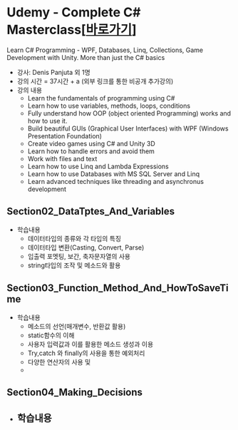 # Udemy - Complete C# Masterclass[[바로가기](https://www.udemy.com/course/complete-csharp-masterclass/)]
Learn C# Programming - WPF, Databases, Linq, Collections, Game Development with Unity. More than just the C# basics

- 강사: Denis Panjuta 외 1명
- 강의 시간 = 37시간 + a (외부 링크를 통한 비공개 추가강의)
- 강의 내용
  - Learn the fundamentals of programming using C#
  - Learn how to use variables, methods, loops, conditions
  - Fully understand how OOP (object oriented Programming) works and how to use it.
  - Build beautiful GUIs (Graphical User Interfaces) with WPF (Windows Presentation Foundation)
  - Create video games using C# and Unity 3D
  - Learn how to handle errors and avoid them
  - Work with files and text
  - Learn how to use Linq and Lambda Expressions
  - Learn how to use Databases with MS SQL Server and Linq
  - Learn advanced techniques like threading and asynchronus development


## Section02_DataTptes_And_Variables
- 학습내용
  - 데이터타입의 종류와 각 타입의 특징
  - 데이터타입 변환(Casting, Convert, Parse)
  - 입출력 포멧팅, 보간, 축자문자열의 사용
  - string타입의 조작 및 메소드와 활용

## Section03_Function_Method_And_HowToSaveTime
- 학습내용
  - 메소드의 선언(매개변수, 반환값 활용)
  - static함수의 이해
  - 사용자 입력값과 이를 활용한 메소드 생성과 이용
  - Try,catch 와 finally의 사용을 통한 예외처리
  - 다양한 연산자의 사용 및 
  - 
## Section04_Making_Decisions
- 학습내용
  - 
